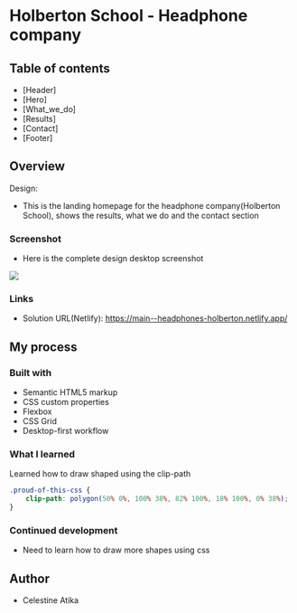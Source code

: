 # Holberton School - Headphone company

## Table of contents

- [Header]
- [Hero]
- [What_we_do]
- [Results]
- [Contact]
- [Footer]

## Overview

Design:

- This is the landing homepage for the headphone company(Holberton School), shows the results, what we do and the contact section

### Screenshot

- Here is the complete design desktop screenshot

![](./complete-design-screenshot/127.0.0.1_5500_index.html.png)

### Links

- Solution URL(Netlify): https://main--headphones-holberton.netlify.app/

## My process

### Built with

- Semantic HTML5 markup
- CSS custom properties
- Flexbox
- CSS Grid
- Desktop-first workflow

### What I learned

Learned how to draw shaped using the clip-path

```css
.proud-of-this-css {
	clip-path: polygon(50% 0%, 100% 38%, 82% 100%, 18% 100%, 0% 38%);
}
```

### Continued development

- Need to learn how to draw more shapes using css

## Author

- Celestine Atika
